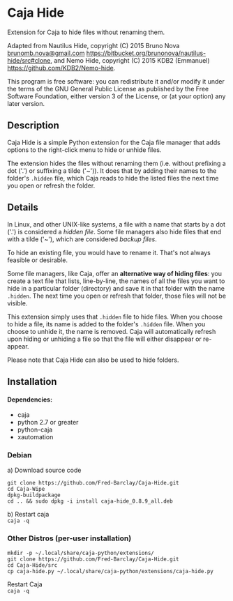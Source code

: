 Caja Hide
=============

Extension for Caja to hide files without renaming them.

Adapted from Nautilus Hide, copyright (C) 2015 Bruno Nova <brunomb.nova@gmail.com> <https://bitbucket.org/brunonova/nautilus-hide/src#clone>, and Nemo Hide, copyright (C) 2015 KDB2 (Emmanuel) <https://github.com/KDB2/Nemo-hide>.

This program is free software: you can redistribute it and/or modify
it under the terms of the GNU General Public License as published by
the Free Software Foundation, either version 3 of the License, or (at your option) any later version.



Description
-----------

Caja Hide is a simple Python extension for the Caja file manager that
adds options to the right-click menu to hide or unhide files.

The extension hides the files without renaming them (i.e. without prefixing a
dot ('.') or suffixing a tilde ('~')).
It does that by adding their names to the folder's `.hidden` file, which
Caja reads to hide the listed files the next time you open or refresh the
folder.


Details
-------

In Linux, and other UNIX-like systems, a file with a name that starts by a
dot ('.') is considered a *hidden file*.
Some file managers also hide files that end with a tilde ('~'), which are
considered *backup files*.

To hide an existing file, you would have to rename it. That's not always
feasible or desirable.

Some file managers, like Caja, offer an **alternative way of hiding files**:
you create a text file that lists, line-by-line, the names of all the files you
want to hide in a particular folder (directory) and save it in that folder with the name `.hidden`. The next time
you open or refresh that folder, those files will not be visible.

This extension simply uses that `.hidden` file to hide files. When you choose to
hide a file, its name is added to the folder's `.hidden` file. When you choose
to unhide it, the name is removed.
Caja will automatically refresh upon hiding or unhiding a file so that the file will either disappear or re-appear.

Please note that Caja Hide can also be used to hide folders.


Installation
------------
#### Dependencies:
 - caja
 - python 2.7 or greater
 - python-caja
 - xautomation

### Debian
a) Download source code  
```
git clone https://github.com/Fred-Barclay/Caja-Hide.git
cd Caja-Wipe
dpkg-buildpackage
cd .. && sudo dpkg -i install caja-hide_0.8.9_all.deb
```
b) Restart caja  
`caja -q`


### Other Distros (per-user installation)
```
mkdir -p ~/.local/share/caja-python/extensions/
git clone https://github.com/Fred-Barclay/Caja-Hide.git
cd Caja-Hide/src
cp caja-hide.py ~/.local/share/caja-python/extensions/caja-hide.py
```
Restart Caja  
`caja -q`
